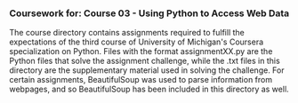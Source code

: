 ### Coursework for: Course 03 - Using Python to Access Web Data

The course directory contains assignments required to fulfill the expectations of the third course of University of Michigan's Coursera specialization on Python. Files with the format assignmentXX.py are the Python files that solve the assignment challenge, while the .txt files in this directory are the supplementary material used in solving the challenge.  For certain assignments, BeautifulSoup was used to parse information from webpages, and so BeautifulSoup has been included in this directory as well.
